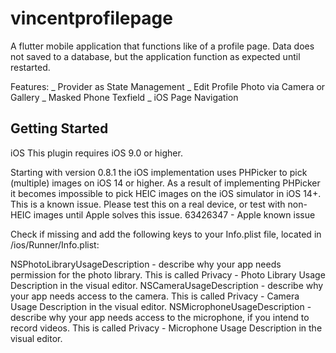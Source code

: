 # vincentprofilepage

A flutter mobile application that functions like of a profile page. Data does not saved to a database, but the application function as expected until restarted.

Features:
_ Provider as State Management
_ Edit Profile Photo via Camera or Gallery
_ Masked Phone Texfield
_ iOS Page Navigation

## Getting Started

iOS
This plugin requires iOS 9.0 or higher.

Starting with version 0.8.1 the iOS implementation uses PHPicker to pick (multiple) images on iOS 14 or higher. As a result of implementing PHPicker it becomes impossible to pick HEIC images on the iOS simulator in iOS 14+. This is a known issue. Please test this on a real device, or test with non-HEIC images until Apple solves this issue. 63426347 - Apple known issue

Check if missing and add the following keys to your Info.plist file, located in <project root>/ios/Runner/Info.plist:

NSPhotoLibraryUsageDescription - describe why your app needs permission for the photo library. This is called Privacy - Photo Library Usage Description in the visual editor.
NSCameraUsageDescription - describe why your app needs access to the camera. This is called Privacy - Camera Usage Description in the visual editor.
NSMicrophoneUsageDescription - describe why your app needs access to the microphone, if you intend to record videos. This is called Privacy - Microphone Usage Description in the visual editor.
